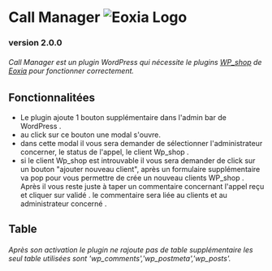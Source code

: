 # Call Manager ![Eoxia Logo](https://avatars0.githubusercontent.com/u/3227847?s=200&amp;v=4)
### version 2.0.0
###### Call Manager est un plugin WordPress qui nécessite le plugins [WP_shop](https://github.com/Eoxia/wpshop) de [Eoxia](https://github.com/eoxia) pour fonctionner correctement.

## Fonctionnalitées

* Le plugin ajoute 1 bouton supplémentaire dans l'admin bar de WordPress .
* au click sur ce bouton une modal s'ouvre.
* dans cette modal il vous sera demander de sélectionner l'administrateur concerner, le status de l'appel, le client Wp_shop .
* si le client Wp_shop est introuvable il vous sera demander de click sur un bouton "ajouter nouveau client", après un formulaire supplémentaire va pop pour vous permettre de crée un nouveau clients WP_shop .
Après il vous reste juste à taper un commentaire concernant l'appel reçu et cliquer sur validé . le commentaire sera liée au clients et au administrateur concerné .

## Table

###### Après son activation le plugin ne rajoute pas de table supplémentaire les seul table utilisées sont 'wp_comments','wp_postmeta','wp_posts'.
